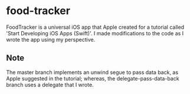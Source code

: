 # food-tracker
FoodTracker is a universal iOS app that Apple created for a tutorial called 'Start Developing iOS Apps (Swift)'. I made modifications to the code as I wrote the app using my perspective.

## Note
The master branch implements an unwind segue to pass data back, as Apple suggested in the tutorial; whereas, the delegate-pass-data-back branch uses a delegate that I wrote.
